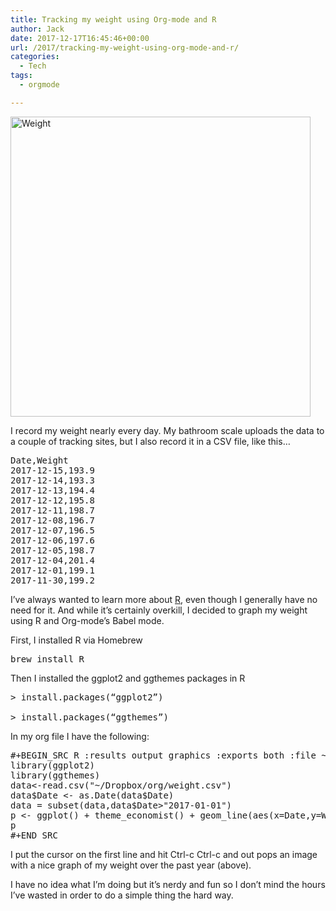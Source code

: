 ```yaml
---
title: Tracking my weight using Org-mode and R
author: Jack
date: 2017-12-17T16:45:46+00:00
url: /2017/tracking-my-weight-using-org-mode-and-r/
categories:
  - Tech
tags:
  - orgmode

---
```

<img title="weight.png" src="/img/2017/12/weight.png" alt="Weight" width="480" height="480" border="0" />

I record my weight nearly every day. My bathroom scale uploads the data to a couple of tracking sites, but I also record it in a CSV file, like this…

<pre>Date,Weight
2017-12-15,193.9
2017-12-14,193.3
2017-12-13,194.4
2017-12-12,195.8
2017-12-11,198.7
2017-12-08,196.7
2017-12-07,196.5
2017-12-06,197.6
2017-12-05,198.7
2017-12-04,201.4
2017-12-01,199.1
2017-11-30,199.2</pre>

I’ve always wanted to learn more about [R][1], even though I generally have no need for it. And while it’s certainly overkill, I decided to graph my weight using R and Org-mode’s Babel mode.

First, I installed R via Homebrew

<pre>brew install R</pre>

Then I installed the ggplot2 and ggthemes packages in R

<pre>&gt; install.packages(“ggplot2”)<br /><br />&gt; install.packages(“ggthemes”)</pre>

In my org file I have the following:

<pre>#+BEGIN_SRC R :results output graphics :exports both :file ~/Dropbox/org/img/weight.png
library(ggplot2)
library(ggthemes)
data&lt;-read.csv("~/Dropbox/org/weight.csv")
data$Date &lt;- as.Date(data$Date)
data = subset(data,data$Date&gt;"2017-01-01")
p &lt;- ggplot() + theme_economist() + geom_line(aes(x=Date,y=Weight), data=data, size=1.5) + ylim(150,205)
p
#+END_SRC</pre>

I put the cursor on the first line and hit Ctrl-c Ctrl-c and out pops an image with a nice graph of my weight over the past year (above).

I have no idea what I’m doing but it’s nerdy and fun so I don’t mind the hours I’ve wasted in order to do a simple thing the hard way.

 [1]: https://www.r-project.org